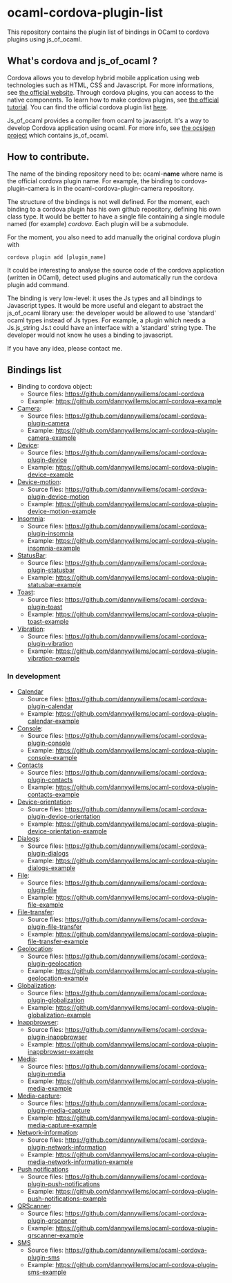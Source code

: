 # ocaml-cordova-plugin-list

This repository contains the plugin list of bindings in OCaml to cordova plugins using js_of_ocaml.

## What's cordova and js_of_ocaml ?

Cordova allows you to develop hybrid mobile application using web technologies such as HTML, CSS and Javascript. For more informations, see [the official website](https://cordova.apache.org/).
Through cordova plugins, you can access to the native components. To learn how to make cordova plugins, see [the official tutorial](https://cordova.apache.org/docs/en/latest/guide/hybrid/plugins/index.html).
You can find the official cordova plugin list [here](https://cordova.apache.org/plugins/).

Js\_of\_ocaml provides a compiler from ocaml to javascript. It's a way to develop Cordova application using ocaml. For more info, see [the ocsigen project](http://ocsigen.org/) which contains js\_of\_ocaml.

## How to contribute.

The name of the binding repository need to be:
ocaml-**name** where name is the official cordova plugin name.
For example, the binding to cordova-plugin-camera is in the ocaml-cordova-plugin-camera repository.

The structure of the bindings is not well defined. For the moment, each binding
to a cordova plugin has his own github repository, defining his own class type.
It would be better to have a single file containing a single module named (for
example) *cordova*. Each plugin will be a submodule.

For the moment, you also need to add manually the original cordova plugin with
```
cordova plugin add [plugin_name]
```
It could be interesting to analyse the source code of the cordova application
(written in OCaml), detect used plugins and automatically run the cordova plugin
add command.

The binding is very low-level: it uses the Js types and all bindings to
Javascript types.
It would be more useful and elegant to abstract the js_of_ocaml library use: the
developer would be allowed to use 'standard' ocaml types instead of Js types.
For example, a plugin which needs a Js.js_string Js.t could have an interface
with a 'standard' string type. The developer would not know he uses a binding to
javascript.

If you have any idea, please contact me.

## Bindings list

* Binding to cordova object:
	* Source files: https://github.com/dannywillems/ocaml-cordova
	* Example: https://github.com/dannywillems/ocaml-cordova-example
* [Camera](https://github.com/apache/cordova-plugin-camera):
	* Source files: https://github.com/dannywillems/ocaml-cordova-plugin-camera
	* Example: https://github.com/dannywillems/ocaml-cordova-plugin-camera-example
* [Device](https://github.com/apache/cordova-plugin-device):
	* Source files: https://github.com/dannywillems/ocaml-cordova-plugin-device
	* Example: https://github.com/dannywillems/ocaml-cordova-plugin-device-example
* [Device-motion](https://github.com/apache/cordova-plugin-device-motion):
	* Source files: https://github.com/dannywillems/ocaml-cordova-plugin-device-motion
	* Example: https://github.com/dannywillems/ocaml-cordova-plugin-device-motion-example
* [Insomnia](https://github.com/EddyVerbruggen/Insomnia-PhoneGap-Plugin):
	* Source files: https://github.com/dannywillems/ocaml-cordova-plugin-insomnia
	* Example: https://github.com/dannywillems/ocaml-cordova-plugin-insomnia-example
* [StatusBar](https://github.com/apache/cordova-plugin-statusBar):
	* Source files: https://github.com/dannywillems/ocaml-cordova-plugin-statusbar
	* Example: https://github.com/dannywillems/ocaml-cordova-plugin-statusbar-example
* [Toast](https://github.com/EddyVerbruggen/Toast-PhoneGap-Plugin):
	* Source files: https://github.com/dannywillems/ocaml-cordova-plugin-toast
	* Example: https://github.com/dannywillems/ocaml-cordova-plugin-toast-example
* [Vibration](https://github.com/apache/cordova-plugin-vibration):
	* Source files: https://github.com/dannywillems/ocaml-cordova-plugin-vibration
	* Example: https://github.com/dannywillems/ocaml-cordova-plugin-vibration-example

### In development

* [Calendar](https://github.com/EddyVerbruggen/Calendar-PhoneGap-Plugin)
	* Source files: https://github.com/dannywillems/ocaml-cordova-plugin-calendar
	* Example: https://github.com/dannywillems/ocaml-cordova-plugin-calendar-example
* [Console](https://github.com/apache/cordova-plugin-console):
	* Source files: https://github.com/dannywillems/ocaml-cordova-plugin-console
	* Example: https://github.com/dannywillems/ocaml-cordova-plugin-console-example
* [Contacts](https://github.com/apache/cordova-plugin-contacts)
	* Source files: https://github.com/dannywillems/ocaml-cordova-plugin-contacts
	* Example: https://github.com/dannywillems/ocaml-cordova-plugin-contacts-example
* [Device-orientation](https://github.com/apache/cordova-plugin-device-orientation):
	* Source files: https://github.com/dannywillems/ocaml-cordova-plugin-device-orientation
	* Example: https://github.com/dannywillems/ocaml-cordova-plugin-device-orientation-example
* [Dialogs](https://github.com/apache/cordova-plugin-dialogs):
	* Source files: https://github.com/dannywillems/ocaml-cordova-plugin-dialogs
	* Example: https://github.com/dannywillems/ocaml-cordova-plugin-dialogs-example
* [File](https://github.com/apache/cordova-plugin-file):
	* Source files: https://github.com/dannywillems/ocaml-cordova-plugin-file
	* Example: https://github.com/dannywillems/ocaml-cordova-plugin-file-example
* [File-transfer](https://github.com/apache/cordova-plugin-file-transfer):
	* Source files: https://github.com/dannywillems/ocaml-cordova-plugin-file-transfer
	* Example: https://github.com/dannywillems/ocaml-cordova-plugin-file-transfer-example
* [Geolocation](https://github.com/apache/cordova-plugin-geolocation):
	* Source files: https://github.com/dannywillems/ocaml-cordova-plugin-geolocation
	* Example: https://github.com/dannywillems/ocaml-cordova-plugin-geolocation-example
* [Globalization](https://github.com/apache/cordova-plugin-globalization):
	* Source files: https://github.com/dannywillems/ocaml-cordova-plugin-globalization
	* Example: https://github.com/dannywillems/ocaml-cordova-plugin-globalization-example
* [Inappbrowser](https://github.com/apache/cordova-plugin-inappbrowser):
	* Source files: https://github.com/dannywillems/ocaml-cordova-plugin-inappbrowser
	* Example: https://github.com/dannywillems/ocaml-cordova-plugin-inappbrowser-example
* [Media](https://github.com/apache/cordova-plugin-media):
	* Source files: https://github.com/dannywillems/ocaml-cordova-plugin-media
	* Example: https://github.com/dannywillems/ocaml-cordova-plugin-media-example
* [Media-capture](https://github.com/apache/cordova-plugin-media-capture):
	* Source files: https://github.com/dannywillems/ocaml-cordova-plugin-media-capture
	* Example: https://github.com/dannywillems/ocaml-cordova-plugin-media-capture-example
* [Network-information](https://github.com/apache/cordova-plugin-network-information):
	* Source files: https://github.com/dannywillems/ocaml-cordova-plugin-network-information
	* Example: https://github.com/dannywillems/ocaml-cordova-plugin-media-network-information-example
* [Push notifications](https://github.com/phonegap/phonegap-plugin-push)
	* Source files: https://github.com/dannywillems/ocaml-cordova-plugin-push-notifications
	* Example: https://github.com/dannywillems/ocaml-cordova-plugin-push-notifications-example
* [QRScanner](https://github.com/bitpay/cordova-plugin-qrscanner):
	* Source files: https://github.com/dannywillems/ocaml-cordova-plugin-qrscanner
	* Example: https://github.com/dannywillems/ocaml-cordova-plugin-qrscanner-example
* [SMS](https://github.com/cordova-sms/cordova-sms-plugin)
	* Source files: https://github.com/dannywillems/ocaml-cordova-plugin-sms
	* Example: https://github.com/dannywillems/ocaml-cordova-plugin-sms-example

